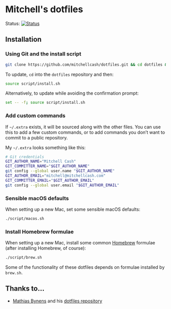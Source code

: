 # Mitchell's dotfiles

Status: [![Status](https://travis-ci.com/mitchellcash/dotfiles.svg?branch=master)](https://travis-ci.com/mitchellcash/dotfiles)

## Installation

### Using Git and the install script

```bash
git clone https://github.com/mitchellcash/dotfiles.git && cd dotfiles && source script/install.sh
```

To update, `cd` into the `dotfiles` repository and then:

```bash
source script/install.sh
```

Alternatively, to update while avoiding the confirmation prompt:

```bash
set -- -f; source script/install.sh
```

### Add custom commands

If `~/.extra` exists, it will be sourced along with the other files. You can use this to add a few custom commands, or to add commands you don’t want to commit to a public repository.

My `~/.extra` looks something like this:

```bash
# Git credentials
GIT_AUTHOR_NAME="Mitchell Cash"
GIT_COMMITTER_NAME="$GIT_AUTHOR_NAME"
git config --global user.name "$GIT_AUTHOR_NAME"
GIT_AUTHOR_EMAIL="mitchell@mitchellcash.com"
GIT_COMMITTER_EMAIL="$GIT_AUTHOR_EMAIL"
git config --global user.email "$GIT_AUTHOR_EMAIL"
```

### Sensible macOS defaults

When setting up a new Mac, set some sensible macOS defaults:

```bash
./script/macos.sh
```

### Install Homebrew formulae

When setting up a new Mac, install some common [Homebrew](http://brew.sh) formulae (after installing Homebrew, of course):

```bash
./script/brew.sh
```

Some of the functionality of these dotfiles depends on formulae installed by `brew.sh`.

## Thanks to…

* [Mathias Bynens](https://mathiasbynens.be) and his [dotfiles repository](https://github.com/mathiasbynens/dotfiles)
